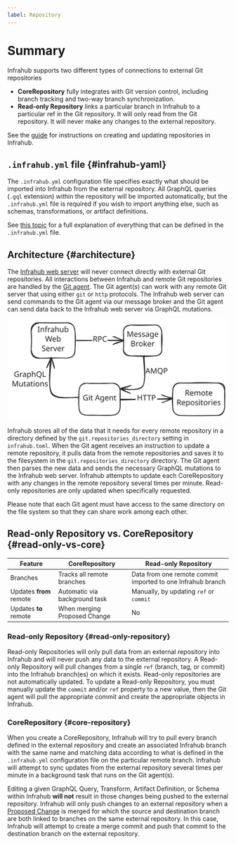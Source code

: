```yaml
---
label: Repository
---
```


# Summary

Infrahub supports two different types of connections to external Git repositories

- **CoreRepository** fully integrates with Git version control, including branch tracking and two-way branch synchronization.
- **Read-only Repository** links a particular branch in Infrahub to a particular ref in the Git repository. It will only read from the Git repository. It will never make any changes to the external repository.

See the [guide](/guides/repository) for instructions on creating and updating repositories in Infrahub.

## `.infrahub.yml` file {#infrahub-yaml}

The `.infrahub.yml` configuration file specifies exactly what should be imported into Infrahub from the external repository. All GraphQL queries (`.gql` extension) within the repository will be imported automatically, but the `.infrahub.yml` file is required if you wish to import anything else, such as schemas, transformations, or artifact definitions.

See [this topic](/topics/infrahub-yml) for a full explanation of everything that can be defined in the `.infrahub.yml` file.

## Architecture {#architecture}

The [Infrahub web server](/reference/api-server) will never connect directly with external Git repositories. All interactions between Infrahub and remote Git repositories are handled by the [Git agent](/reference/git-agent). The Git agent(s) can work with any remote Git server that using either `git` or `http` protocols. The Infrahub web server can send commands to the Git agent via our message broker and the Git agent can send data back to the Infrahub web server via GraphQL mutations.

![](../media/repository_architecture.excalidraw.svg)

Infrahub stores all of the data that it needs for every remote repository in a directory defined by the `git.repositories_directory` setting in `infrahub.toml`. When the Git agent receives an instruction to update a remote repository, it pulls data from the remote repositories and saves it to the filesystem in the `git.repositories_directory` directory. The Git agent then parses the new data and sends the necessary GraphQL mutations to the Infrahub web server. Infrahub attempts to update each CoreRepository with any changes in the remote repository several times per minute. Read-only repositories are only updated when specifically requested.

Please note that each Git agent must have access to the same directory on the file system so that they can share work among each other.

## Read-only Repository vs. CoreRepository {#read-only-vs-core}

Feature                 | CoreRepository                | Read-only Repository
------------------------|-------------------------------|---------------------
Branches                | Tracks all remote branches    | Data from one remote commit imported to one Infrahub branch
Updates **from** remote | Automatic via background task | Manually, by updating `ref` or `commit`
Updates **to** remote   | When merging Proposed Change  | No

### Read-only Repository {#read-only-repository}

Read-only Repositories will only pull data from an external repository into Infrahub and will never push any data to the external repository. A Read-only Repository will pull changes from a single `ref` (branch, tag, or commit) into the Infrahub branch(es) on which it exists. Read-only repositories are not automatically updated. To update a Read-only Repository, you must manually update the `commit` and/or `ref` property to a new value, then the Git agent will pull the appropriate commit and create the appropriate objects in Infrahub.

### CoreRepository {#core-repository}

When you create a CoreRepository, Infrahub will try to pull every branch defined in the external repository and create an associated Infrahub branch with the same name and matching data according to what is defined in the `.infrahub.yml` configuration file on the particular remote branch. Infrahub will attempt to sync updates from the external repository several times per minute in a background task that runs on the Git agent(s).

Editing a given GraphQL Query, Transform, Artifact Definition, or Schema within Infrahub **will not** result in those changes being pushed to the external repository. Infrahub will only push changes to an external repository when a [Proposed Change](/topics/proposed-change) is merged for which the source and destination branch are both linked to branches on the same external repository. In this case, Infrahub will attempt to create a merge commit and push that commit to the destination branch on the external repository.
